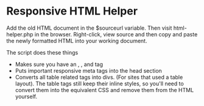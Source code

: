 # Responsive HTML Helper
Add the old HTML document in the $sourceurl variable. Then visit html-helper.php in the browser. Right-click, view source and then copy and paste the newly formatted HTML into your working document.

The script does these things
- Makes sure you have an <html>, <head>, and <body> tag
- Puts important responsive meta tags into the head section
- Converts all table related tags into divs. (For sites that used a table layout). The table tags still keep their inline styles, so you'll need to convert them into the equivalent CSS and remove them from the HTML yourself.
